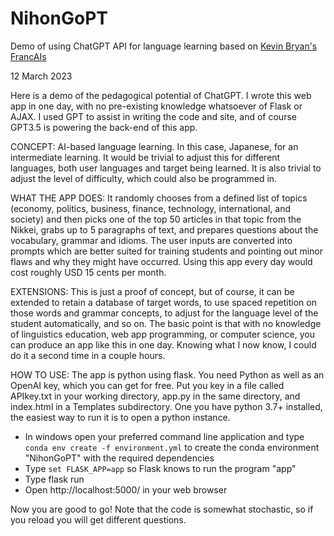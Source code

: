 # NihonGoPT
Demo of using ChatGPT API for language learning based on [Kevin Bryan's FrancAIs](https://github.com/kevincure/FrancAIs)

12 March 2023

Here is a demo of the pedagogical potential of ChatGPT.  I wrote this web app in one day, with no pre-existing knowledge whatsoever of Flask or AJAX.  I used GPT to assist in writing the code and site, and of course GPT3.5 is powering the back-end of this app.

CONCEPT: AI-based language learning.  In this case, Japanese, for an intermediate learning.  It would be trivial to adjust this for different languages, both user languages and target being learned.  It is also trivial to adjust the level of difficulty, which could also be programmed in.

WHAT THE APP DOES: It randomly chooses from a defined list of topics (economy, politics, business, finance, technology, international, and society) and then picks one of the top 50 articles in that topic from the Nikkei, grabs up to 5 paragraphs of text, and prepares questions about the vocabulary, grammar and idioms.  The user inputs are converted into prompts which are better suited for training students and pointing out minor flaws and why they might have occurred.  Using this app every day would cost roughly USD 15 cents per month.

EXTENSIONS: This is just a proof of concept, but of course, it can be extended to retain a database of target words, to use spaced repetition on those words and grammar concepts, to adjust for the language level of the student automatically, and so on.  The basic point is that with no knowledge of linguistics education, web app programming, or computer science, you can produce an app like this in one day. Knowing what I now know, I could do it a second time in a couple hours.

HOW TO USE: The app is python using flask.  You need Python as well as an OpenAI key, which you can get for free. Put you key in a file called APIkey.txt in your working directory, app.py in the same directory, and index.html in a Templates subdirectory.   One you have python 3.7+ installed, the easiest way to run it is to open a python instance.
- In windows open your preferred command line application and type `conda env create -f environment.yml` to create the conda environment "NihonGoPT" with the required dependencies
- Type `set FLASK_APP=app` so Flask knows to run the program "app"
- Type flask run
- Open http://localhost:5000/ in your web browser

Now you are good to go!  Note that the code is somewhat stochastic, so if you reload you will get different questions. 
